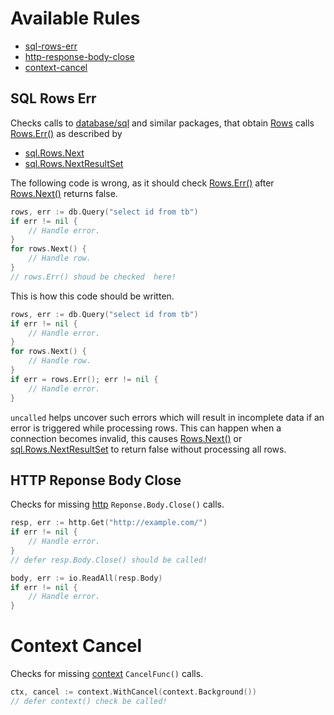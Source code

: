 # Available Rules

- [sql-rows-err](#sql-rows-err)
- [http-response-body-close](#http-response-body-close)
- [context-cancel](#context-cancel)

## SQL Rows Err

Checks calls to [database/sql](https://pkg.go.dev/database/sql) and similar packages, that obtain [Rows](https://pkg.go.dev/database/sql#Rows) calls [Rows.Err()](https://pkg.go.dev/database/sql#Rows.Err) as described by

- [sql.Rows.Next](https://pkg.go.dev/database/sql#Rows.Next)
- [sql.Rows.NextResultSet](https://pkg.go.dev/database/sql#Rows.NextResultSet)

The following code is wrong, as it should check [Rows.Err()](https://pkg.go.dev/database/sql#Rows.Err) after [Rows.Next()](https://pkg.go.dev/database/sql#Rows.Next) returns false.

```go
rows, err := db.Query("select id from tb")
if err != nil {
    // Handle error.
}
for rows.Next() {
    // Handle row.
}
// rows.Err() shoud be checked  here!
```

This is how this code should be written.

```go
rows, err := db.Query("select id from tb")
if err != nil {
    // Handle error.
}
for rows.Next() {
    // Handle row.
}
if err = rows.Err(); err != nil {
    // Handle error.
}
```

`uncalled` helps uncover such errors which will result in incomplete data if an error is triggered while processing rows.
This can happen when a connection becomes invalid, this causes [Rows.Next()](https://pkg.go.dev/database/sql#Rows.Next) or [sql.Rows.NextResultSet](https://pkg.go.dev/database/sql#Rows.NextResultSet) to return false without processing all rows.

## HTTP Reponse Body Close

Checks for missing [http](https://pkg.go.dev/net/http) `Reponse.Body.Close()` calls.

```go
resp, err := http.Get("http://example.com/")
if err != nil {
    // Handle error.
}
// defer resp.Body.Close() should be called!

body, err := io.ReadAll(resp.Body)
if err != nil {
    // Handle error.
}
```

# Context Cancel

Checks for missing [context](https://pkg.go.dev/context) `CancelFunc()` calls.

```go
ctx, cancel := context.WithCancel(context.Background())
// defer context() check be called!
```
